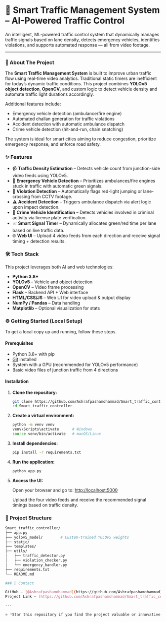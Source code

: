 # 🚦 Smart Traffic Management System – AI-Powered Traffic Control

An intelligent, ML-powered traffic control system that dynamically manages traffic signals based on lane density, detects emergency vehicles, identifies violations, and supports automated response — all from video footage.

-----

### 🚀 About The Project

The **Smart Traffic Management System** is built to improve urban traffic flow using real-time video analytics. Traditional static timers are inefficient for today’s dynamic traffic conditions. This project combines **YOLOv5 object detection**, **OpenCV**, and custom logic to detect vehicle density and automate traffic light durations accordingly.

Additional features include:
- Emergency vehicle detection (ambulance/fire engine)
- Automated challan generation for traffic violations
- Accident detection with automatic ambulance dispatch
- Crime vehicle detection (hit-and-run, chain snatching)

The system is ideal for smart cities aiming to reduce congestion, prioritize emergency response, and enforce road safety.

### ✨ Features

  * 📹 **Traffic Density Estimation** – Detects vehicle count from junction-side video feeds using YOLOv5.
  * 🚨 **Emergency Vehicle Detection** – Prioritizes ambulances/fire engines stuck in traffic with automatic green signals.
  * 📛 **Violation Detection** – Automatically flags red-light jumping or lane-crossing from CCTV footage.
  * ⚠️ **Accident Detection** – Triggers ambulance dispatch via alert logic upon impact detection.
  * 🚓 **Crime Vehicle Identification** – Detects vehicles involved in criminal activity via license plate verification.
  * 📈 **Smart Signal Timer** – Dynamically allocates green/red time per lane based on live traffic data.
  * 🌐 **Web UI** – Upload 4 video feeds from each direction and receive signal timing + detection results.

### 🛠️ Tech Stack

This project leverages both AI and web technologies:

  * **Python 3.8+**
  * **YOLOv5** – Vehicle and object detection
  * **OpenCV** – Video frame processing
  * **Flask** – Backend API + Web interface
  * **HTML/CSS/JS** – Web UI for video upload & output display
  * **NumPy / Pandas** – Data handling
  * **Matplotlib** – Optional visualization for stats

### ⚙️ Getting Started (Local Setup)

To get a local copy up and running, follow these steps.

#### Prerequisites

  * Python 3.8+ with pip
  * [Git](https://git-scm.com/) installed
  * System with a GPU (recommended for YOLOv5 performance)
  * Basic video files of junction traffic from 4 directions

#### Installation

1.  **Clone the repository:**

    ```bash
    git clone https://github.com/Ashrafpashamohammad/Smart_traffic_controller.git
    cd Smart_traffic_controller
    ```

2.  **Create a virtual environment:**

    ```bash
    python -m venv venv
    venv\Scripts\activate      # Windows
    source venv/bin/activate   # macOS/Linux
    ```

3.  **Install dependencies:**

    ```bash
    pip install -r requirements.txt
    ```

4.  **Run the application:**

    ```bash
    python app.py
    ```

5.  **Access the UI:**

    Open your browser and go to: [http://localhost:5000](http://localhost:5000)

    Upload the four video feeds and receive the recommended signal timings based on traffic density.

### 📂 Project Structure

```bash
Smart_traffic_controller/
├── app.py
├── yolov5_model/        # Custom-trained YOLOv5 weights
├── static/
├── templates/
├── utils/
│   ├── traffic_detector.py
│   ├── violation_checker.py
│   └── emergency_handler.py
├── requirements.txt
└── README.md

### 🤝 Contact

GitHub – [@Ashrafpashamohammad](https://github.com/Ashrafpashamohammad)  
Project Link – [https://github.com/Ashrafpashamohammad/Smart_traffic_controller](https://github.com/Ashrafpashamohammad/Smart_traffic_controller)

---

⭐ *Star this repository if you find the project valuable or innovative!*

